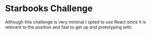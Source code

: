 # Starbooks Challenge 

Although this challenge is very minimal I opted to use React since it is relevant to the position and fast to get up and prototyping with.